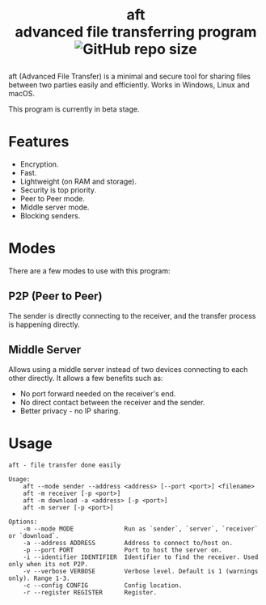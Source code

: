 # <p align="center">aft<br>advanced file transferring program<br>![GitHub repo size](https://img.shields.io/github/repo-size/dd-dreams/aft)</p>

aft (Advanced File Transfer) is a minimal and secure tool for sharing files between two parties easily and efficiently. Works in Windows, Linux and macOS.

This program is currently in beta stage.

# Features
- Encryption.
- Fast.
- Lightweight (on RAM and storage).
- Security is top priority.
- Peer to Peer mode.
- Middle server mode.
- Blocking senders.

# Modes
There are a few modes to use with this program:
## P2P (Peer to Peer)
The sender is directly connecting to the receiver, and the transfer process is happening directly.
## Middle Server
Allows using a middle server instead of two devices connecting to each other directly. It allows a few benefits such as:
- No port forward needed on the receiver's end.
- No direct contact between the receiver and the sender.
- Better privacy - no IP sharing.

# Usage
```
aft - file transfer done easily

Usage:
    aft --mode sender --address <address> [--port <port>] <filename>
    aft -m receiver [-p <port>]
    aft -m download -a <address> [-p <port>]
    aft -m server [-p <port>]

Options:
    -m --mode MODE              Run as `sender`, `server`, `receiver` or `download`.
    -a --address ADDRESS        Address to connect to/host on.
    -p --port PORT              Port to host the server on.
    -i --identifier IDENTIFIER  Identifier to find the receiver. Used only when its not P2P.
    -v --verbose VERBOSE        Verbose level. Default is 1 (warnings only). Range 1-3.
    -c --config CONFIG          Config location.
    -r --register REGISTER      Register.
```
